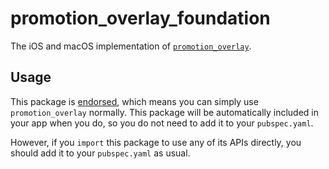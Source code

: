 # promotion\_overlay\_foundation

The iOS and macOS implementation of [`promotion_overlay`][1].

## Usage

This package is [endorsed][2], which means you can simply use `promotion_overlay`
normally. This package will be automatically included in your app when you do,
so you do not need to add it to your `pubspec.yaml`.

However, if you `import` this package to use any of its APIs directly, you
should add it to your `pubspec.yaml` as usual.

[1]: https://pub.dev/packages/promotion_overlay
[2]: https://flutter.dev/docs/development/packages-and-plugins/developing-packages#endorsed-federated-plugin